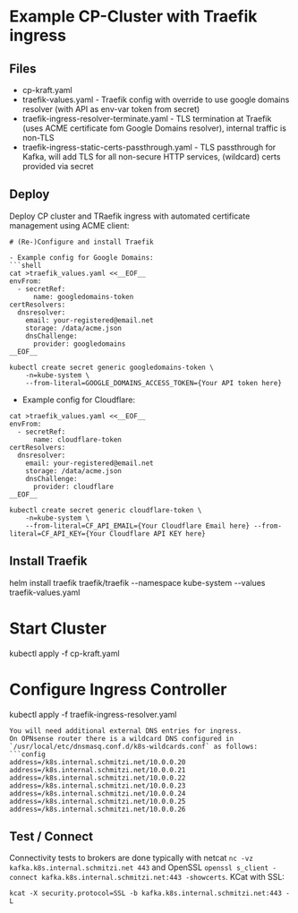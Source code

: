 # Example CP-Cluster with Traefik ingress

## Files
* cp-kraft.yaml
* traefik-values.yaml - Traefik config with override to use google domains resolver (with API as env-var token from secret)
* traefik-ingress-resolver-terminate.yaml - TLS termination at Traefik (uses ACME certificate fom Google Domains resolver), internal traffic is non-TLS
* traefik-ingress-static-certs-passthrough.yaml - TLS passthrough for Kafka, will add TLS for all non-secure HTTP services, (wildcard) certs provided via secret

## Deploy
Deploy CP cluster and TRaefik ingress with automated certificate management using ACME client:
```shell
# (Re-)Configure and install Traefik

- Example config for Google Domains:
```shell
cat >traefik_values.yaml <<__EOF__
envFrom:
  - secretRef:
      name: googledomains-token
certResolvers:
  dnsresolver:
    email: your-registered@email.net
    storage: /data/acme.json
    dnsChallenge:
      provider: googledomains
__EOF__

kubectl create secret generic googledomains-token \
    -n=kube-system \
    --from-literal=GOOGLE_DOMAINS_ACCESS_TOKEN={Your API token here}
```

- Example config for Cloudflare:
```shell
cat >traefik_values.yaml <<__EOF__
envFrom:
  - secretRef:
      name: cloudflare-token
certResolvers:
  dnsresolver:
    email: your-registered@email.net
    storage: /data/acme.json
    dnsChallenge:
      provider: cloudflare
__EOF__

kubectl create secret generic cloudflare-token \
    -n=kube-system \
    --from-literal=CF_API_EMAIL={Your Cloudflare Email here} --from-literal=CF_API_KEY={Your Cloudflare API KEY here}
```

## Install Traefik
helm install traefik traefik/traefik  --namespace kube-system --values traefik-values.yaml

# Start Cluster
kubectl apply -f cp-kraft.yaml

# Configure Ingress Controller
kubectl apply -f traefik-ingress-resolver.yaml
```
You will need additional external DNS entries for ingress. 
On OPNsense router there is a wildcard DNS configured in `/usr/local/etc/dnsmasq.conf.d/k8s-wildcards.conf` as follows:
```config
address=/k8s.internal.schmitzi.net/10.0.0.20
address=/k8s.internal.schmitzi.net/10.0.0.21
address=/k8s.internal.schmitzi.net/10.0.0.22
address=/k8s.internal.schmitzi.net/10.0.0.23
address=/k8s.internal.schmitzi.net/10.0.0.24
address=/k8s.internal.schmitzi.net/10.0.0.25
address=/k8s.internal.schmitzi.net/10.0.0.26
```

## Test / Connect
Connectivity tests to brokers are done typically with netcat `nc -vz kafka.k8s.internal.schmitzi.net 443` and OpenSSL `openssl s_client -connect kafka.k8s.internal.schmitzi.net:443 -showcerts`. KCat with SSL:
```shell
kcat -X security.protocol=SSL -b kafka.k8s.internal.schmitzi.net:443 -L
```
